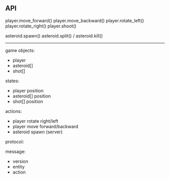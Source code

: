 ## API

player.move_forward()
player.move_backward()
player.rotate_left()
player.rotate_right()
player.shoot()

asteroid.spawn()
asteroid.split() / asteroid.kill()

---

game objects:

- player
- asteroid[]
- shot[]

states:

- player position
- asteroid[] position
- shot[] position

actions:

- player rotate right/left
- player move forward/backward
- asteroid spawn (server)

protocol:

message:
- version
- entity
- action
